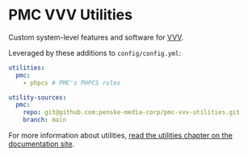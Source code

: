 # PMC VVV Utilities

Custom system-level features and software for [VVV](https://github.com/varying-vagrant-vagrants/vvv/).

Leveraged by these additions to `config/config.yml`:

```yaml
utilities:
  pmc:
    - phpcs # PMC's PHPCS rules

utility-sources:
  pmc:
    repo: git@github.com:penske-media-corp/pmc-vvv-utilities.git
    branch: main
```

For more information about utilities, [read the utilities chapter on the documentation site](https://varyingvagrantvagrants.org/docs/en-US/utilities/).
